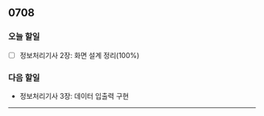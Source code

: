 ## 0708

### **오늘 할일**

- [ ] 정보처리기사 2장: 화면 설계 정리(100%)


### **다음 할일**

- 정보처리기사 3장: 데이터 입출력 구현
------

